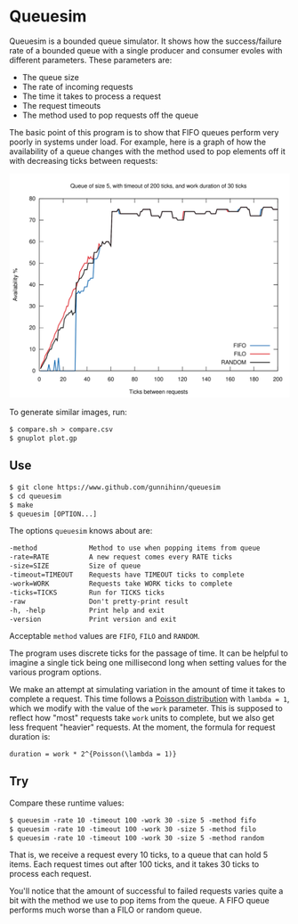 # Queuesim

Queuesim is a bounded queue simulator. It shows how the success/failure rate of
a bounded queue with a single producer and consumer evoles with different
parameters. These parameters are:

* The queue size
* The rate of incoming requests
* The time it takes to process a request
* The request timeouts
* The method used to pop requests off the queue

The basic point of this program is to show that FIFO queues perform very poorly
in systems under load. For example, here is a graph of how the availability of
a queue changes with the method used to pop elements off it with decreasing
ticks between requests:

![Availability with ticks between requests](example.svg)

To generate similar images, run:
```
$ compare.sh > compare.csv
$ gnuplot plot.gp
```

## Use

```
$ git clone https://www.github.com/gunnihinn/queuesim
$ cd queuesim
$ make
$ queuesim [OPTION...]
```
The options `queuesim` knows about are:
```
-method             Method to use when popping items from queue
-rate=RATE          A new request comes every RATE ticks
-size=SIZE          Size of queue
-timeout=TIMEOUT    Requests have TIMEOUT ticks to complete
-work=WORK          Requests take WORK ticks to complete
-ticks=TICKS        Run for TICKS ticks
-raw                Don't pretty-print result
-h, -help           Print help and exit
-version            Print version and exit
```
Acceptable `method` values are `FIFO`, `FILO` and `RANDOM`.

The program uses discrete ticks for the passage of time. It can be helpful to
imagine a single tick being one millisecond long when setting values for the
various program options.

We make an attempt at simulating variation in the amount of time it takes to
complete a request. This time follows a 
[Poisson distribution](https://en.wikipedia.org/wiki/Poisson_distribution)
with `lambda = 1`, which we modify with the value of the `work` parameter.
This is supposed to reflect how "most" requests take `work` units to complete,
but we also get less frequent "heavier" requests. At the moment, the formula
for request duration is: 
```
duration = work * 2^{Poisson(\lambda = 1)}
```

## Try

Compare these runtime values:
```
$ queuesim -rate 10 -timeout 100 -work 30 -size 5 -method fifo
$ queuesim -rate 10 -timeout 100 -work 30 -size 5 -method filo
$ queuesim -rate 10 -timeout 100 -work 30 -size 5 -method random
```
That is, we receive a request every 10 ticks, to a queue that can hold 5 items.
Each request times out after 100 ticks, and it takes 30 ticks to process each
request.

You'll notice that the amount of successful to failed requests varies quite a
bit with the method we use to pop items from the queue. A FIFO queue performs
much worse than a FILO or random queue.
